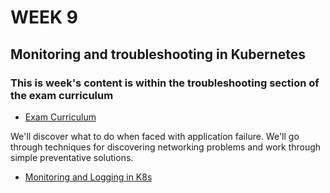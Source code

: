 # WEEK 9

## Monitoring and troubleshooting in Kubernetes

### This is week's content is within the troubleshooting section of the exam curriculum
- [Exam Curriculum](https://github.com/cncf/curriculum/blob/master/CKA_Curriculum_v1.24.pdf)

We'll discover what to do when faced with application failure. We'll go through techniques for discovering networking problems and work through simple preventative solutions.

- [Monitoring and Logging in K8s](https://kubernetes.io/docs/tasks/debug/)
